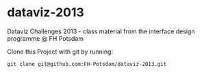 dataviz-2013
============

Dataviz Challenges 2013 - class material from the interface design programme @ FH Potsdam

Clone this Project with git by running:
```
git clone git@github.com:FH-Potsdam/dataviz-2013.git
```
